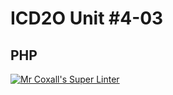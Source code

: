 # ICD2O Unit #4-03
## PHP

[![Mr Coxall's Super Linter](README.md/../../../workflows/Super%20Linter/badge.svg)](README.md/../../../actions)
